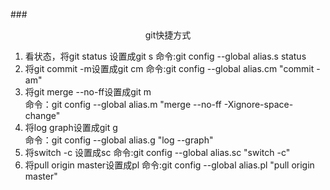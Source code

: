 ###<center>git快捷方式</center>
1. 看状态，将git status 设置成git s
命令:git config --global alias.s status
2. 将git commit -m设置成git cm
命令:git config --global alias.cm "commit -am"
3. 将git merge --no-ff设置成git m   
命令：git config --global alias.m "merge --no-ff -Xignore-space-change"
4. 将log graph设置成git g   
命令：git config --global alias.g "log --graph"
5. 将switch -c 设置成sc
命令:git config --global alias.sc "switch -c"
6. 将pull origin master设置成pl
命令:git config --global alias.pl "pull origin master"